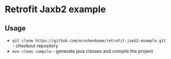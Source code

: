 # Retrofit Jaxb2 example

## Usage

* `git clone https://github.com/eroshenkoam/retrofit-jaxb2-example.git` - checkout repository
* `mvn clean compile` - generate java classes and compile the project
